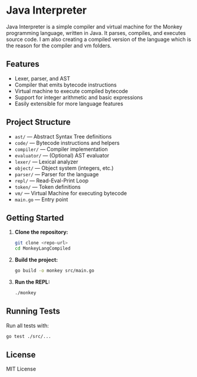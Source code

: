 # Java Interpreter

Java Interpreter is a simple compiler and virtual machine for the Monkey programming language, written in Java. It parses, compiles, and executes source code. I am also creating a compiled version of the language which is the reason for the compiler and vm folders.

## Features

- Lexer, parser, and AST
- Compiler that emits bytecode instructions
- Virtual machine to execute compiled bytecode
- Support for integer arithmetic and basic expressions
- Easily extensible for more language features

## Project Structure

- `ast/` — Abstract Syntax Tree definitions
- `code/` — Bytecode instructions and helpers
- `compiler/` — Compiler implementation
- `evaluator/` — (Optional) AST evaluator
- `lexer/` — Lexical analyzer
- `object/` — Object system (integers, etc.)
- `parser/` — Parser for the language
- `repl/` — Read-Eval-Print Loop
- `token/` — Token definitions
- `vm/` — Virtual Machine for executing bytecode
- `main.go` — Entry point

## Getting Started

1. **Clone the repository:**
   ```sh
   git clone <repo-url>
   cd MonkeyLangCompiled
   ```
2. **Build the project:**
   ```sh
   go build -o monkey src/main.go
   ```
3. **Run the REPL:**
   ```sh
   ./monkey
   ```

## Running Tests

Run all tests with:

```sh
go test ./src/...
```

## License

MIT License
